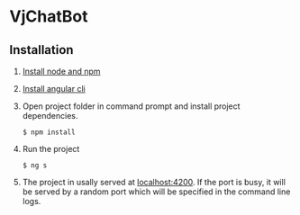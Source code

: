 # VjChatBot

## Installation
1. [Install node and npm](https://nodejs.org/en/download)
2. [Install angular cli](https://angular.io/cli)
3. Open project folder in command prompt and install project dependencies.

   `$ npm install`
4. Run the project
    
    `$ ng s`

5. The project in usally served at [localhost:4200](localhost:4200). If the port is busy, it will be served by a random port which will be specified in the command line logs.
